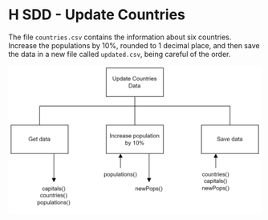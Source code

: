 # H SDD - Update Countries

The file `countries.csv` contains the information about six countries.  Increase the populations by 10%, rounded to 1 decimal place, and then save the data in a new file called `updated.csv`, being careful of the order.

![Structure diagram](assets/sd.png)

